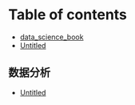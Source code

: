 # Table of contents

* [data\_science\_book](README.md)
* [Untitled](untitled.md)

## 数据分析

* [Untitled](shu-ju-fen-xi/untitled.md)


